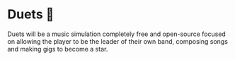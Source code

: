 # Duets 🎸
Duets will be a music simulation completely free and open-source focused on allowing the player to be the leader of their own band, composing songs and making gigs to become a star.